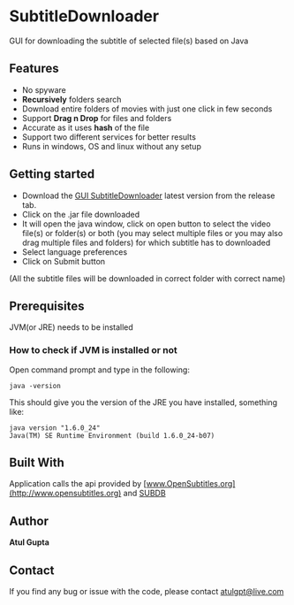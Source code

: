 # SubtitleDownloader

GUI for downloading the subtitle of selected file(s) based on Java

## Features

* No spyware
* **Recursively** folders search
* Download entire folders of movies with just one click in few seconds
* Support **Drag n Drop** for files and folders
* Accurate as it uses **hash** of the file
* Support two different services for better results
* Runs in windows, OS and linux without any setup

## Getting started

* Download the [GUI SubtitleDownloader](https://github.com/atulgpt/SubtitleDownloader/releases/download/1.2.0/SubtitleManger.zip) latest version from the release tab.
* Click on the .jar file downloaded
* It will open the java window, click on open button to select the video file(s) or folder(s) or both (you may select multiple files or you may also drag multiple files and folders) for which subtitle has to downloaded
* Select language preferences
* Click on Submit button

(All the subtitle files will be downloaded in correct folder with correct name)

## Prerequisites

JVM(or JRE) needs to be installed

### How to check if JVM is installed or not

Open command prompt and type in the following:
```batch
java -version
```
This should give you the version of the JRE you have installed, something like:
```batch
java version "1.6.0_24"
Java(TM) SE Runtime Environment (build 1.6.0_24-b07)
```

## Built With

Application calls the api provided by [www.OpenSubtitles.org](http://www.opensubtitles.org) and [SUBDB](http://thesubdb.com/api/)

## Author

**Atul Gupta**

## Contact

If you find any bug or issue with the code, please contact atulgpt@live.com
